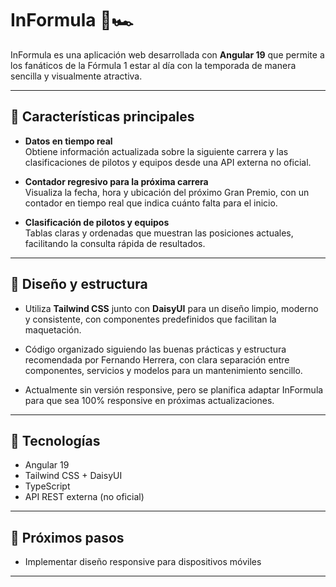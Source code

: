 # InFormula 🚥🏎️

InFormula es una aplicación web desarrollada con **Angular 19** que permite a los fanáticos de la Fórmula 1 estar al día con la temporada de manera sencilla y visualmente atractiva.

---

## 🚀 Características principales

- **Datos en tiempo real**  
  Obtiene información actualizada sobre la siguiente carrera y las clasificaciones de pilotos y equipos desde una API externa no oficial.

- **Contador regresivo para la próxima carrera**  
  Visualiza la fecha, hora y ubicación del próximo Gran Premio, con un contador en tiempo real que indica cuánto falta para el inicio.

- **Clasificación de pilotos y equipos**  
  Tablas claras y ordenadas que muestran las posiciones actuales, facilitando la consulta rápida de resultados.

---

## 🎨 Diseño y estructura

- Utiliza **Tailwind CSS** junto con **DaisyUI** para un diseño limpio, moderno y consistente, con componentes predefinidos que facilitan la maquetación.

- Código organizado siguiendo las buenas prácticas y estructura recomendada por Fernando Herrera, con clara separación entre componentes, servicios y modelos para un mantenimiento sencillo.

- Actualmente sin versión responsive, pero se planifica adaptar InFormula para que sea 100% responsive en próximas actualizaciones.

---

## 🔧 Tecnologías

- Angular 19  
- Tailwind CSS + DaisyUI  
- TypeScript  
- API REST externa (no oficial)

---

## 📅 Próximos pasos

- Implementar diseño responsive para dispositivos móviles  

---

